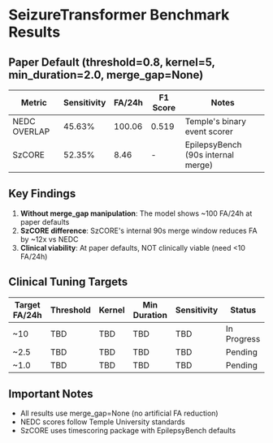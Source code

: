 # SeizureTransformer Benchmark Results

## Paper Default (threshold=0.8, kernel=5, min_duration=2.0, merge_gap=None)

| Metric | Sensitivity | FA/24h | F1 Score | Notes |
|--------|------------|--------|----------|-------|
| NEDC OVERLAP | 45.63% | 100.06 | 0.519 | Temple's binary event scorer |
| SzCORE | 52.35% | 8.46 | - | EpilepsyBench (90s internal merge) |

## Key Findings

1. **Without merge_gap manipulation**: The model shows ~100 FA/24h at paper defaults
2. **SzCORE difference**: SzCORE's internal 90s merge window reduces FA by ~12x vs NEDC
3. **Clinical viability**: At paper defaults, NOT clinically viable (need <10 FA/24h)

## Clinical Tuning Targets

| Target FA/24h | Threshold | Kernel | Min Duration | Sensitivity | Status |
|--------------|-----------|--------|--------------|-------------|---------|
| ~10 | TBD | TBD | TBD | TBD | In Progress |
| ~2.5 | TBD | TBD | TBD | TBD | Pending |
| ~1.0 | TBD | TBD | TBD | TBD | Pending |

## Important Notes

- All results use merge_gap=None (no artificial FA reduction)
- NEDC scores follow Temple University standards
- SzCORE uses timescoring package with EpilepsyBench defaults